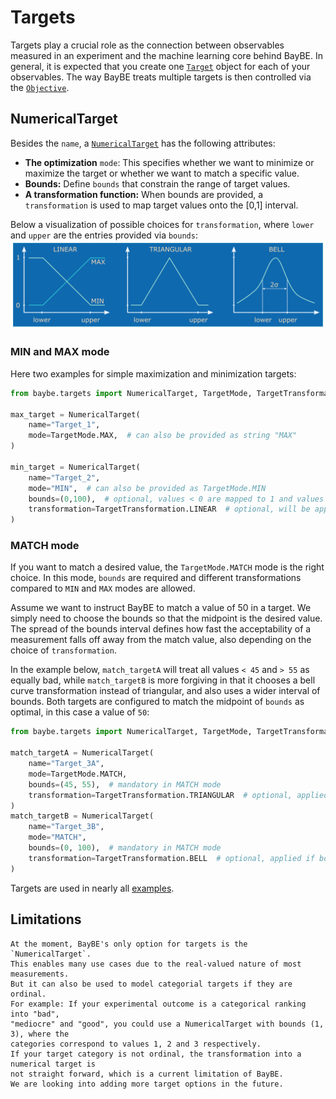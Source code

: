 # Targets

Targets play a crucial role as the connection between observables measured in an
experiment and the machine learning core behind BayBE.
In general, it is expected that you create one [`Target`](baybe.targets.base.Target)
object for each of your observables.
The way BayBE treats multiple targets is then controlled via the 
[`Objective`](../../userguide/objective).

## NumericalTarget
Besides the `name`, a [`NumericalTarget`](baybe.targets.numerical.NumericalTarget)
has the following attributes:
* **The optimization** `mode`: This specifies whether we want to minimize or maximize
  the target or whether we want to match a specific value.
* **Bounds:** Define `bounds` that constrain the range of target values.
* **A transformation function:** When bounds are provided, a `transformation` is
  used to map target values onto the [0,1] interval.

Below a visualization of possible choices for `transformation`, where `lower` and
`upper` are the entries provided via `bounds`:
![Transforms](../_static/target_transforms.svg)

### MIN and MAX mode
Here two examples for simple maximization and minimization targets:
```python
from baybe.targets import NumericalTarget, TargetMode, TargetTransformation

max_target = NumericalTarget(
    name="Target_1",
    mode=TargetMode.MAX,  # can also be provided as string "MAX"
)

min_target = NumericalTarget(
    name="Target_2",
    mode="MIN",  # can also be provided as TargetMode.MIN
    bounds=(0,100),  # optional, values < 0 are mapped to 1 and values > 100 are mapped to 0
    transformation=TargetTransformation.LINEAR  # optional, will be applied if bounds are not None
)
```

### MATCH mode
If you want to match a desired value, the `TargetMode.MATCH` mode is the right choice.
In this mode, `bounds` are required and different transformations compared to `MIN`
and `MAX` modes are allowed.

Assume we want to instruct BayBE to match a value of 50 in a target.
We simply need to choose the bounds so that the midpoint is the desired value.
The spread of the bounds interval defines how fast the acceptability of a measurement
falls off away from the match value, also depending on the choice of `transformation`.

In the example below, `match_targetA` will treat all values `< 45` and `> 55` as
equally bad, while `match_targetB` is more forgiving in that it chooses a bell curve
transformation instead of triangular, and also uses a wider interval of bounds.
Both targets are configured to match the midpoint of `bounds` as optimal, in this case
a value of `50`:

```python
from baybe.targets import NumericalTarget, TargetMode, TargetTransformation

match_targetA = NumericalTarget(
    name="Target_3A",
    mode=TargetMode.MATCH,
    bounds=(45, 55),  # mandatory in MATCH mode
    transformation=TargetTransformation.TRIANGULAR  # optional, applied if bounds are not None
)
match_targetB = NumericalTarget(
    name="Target_3B",
    mode="MATCH",
    bounds=(0, 100),  # mandatory in MATCH mode
    transformation=TargetTransformation.BELL  # optional, applied if bounds are not None
)
```

Targets are used in nearly all [examples](../../examples/examples).

## Limitations
```{important}
At the moment, BayBE's only option for targets is the `NumericalTarget`.
This enables many use cases due to the real-valued nature of most measurements.
But it can also be used to model categorial targets if they are ordinal.
For example: If your experimental outcome is a categorical ranking into "bad",
"mediocre" and "good", you could use a NumericalTarget with bounds (1, 3), where the
categories correspond to values 1, 2 and 3 respectively.
If your target category is not ordinal, the transformation into a numerical target is
not straight forward, which is a current limitation of BayBE.
We are looking into adding more target options in the future.
```